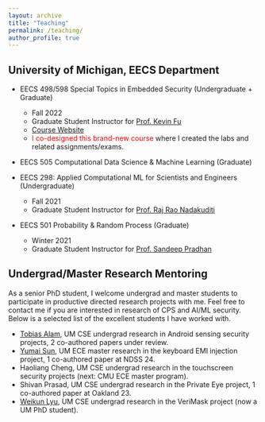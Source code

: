 ```yaml
---
layout: archive
title: "Teaching"
permalink: /teaching/
author_profile: true
---
```


## University of Michigan, EECS Department


* EECS 498/598 Special Topics in Embedded Security (Undergraduate + Graduate)
    * Fall 2022 
    * Graduate Student Instructor for [Prof. Kevin Fu](https://web.eecs.umich.edu/~kevinfu/)
    * [Course Website](https://spqrlab1.github.io/emsec/)
    * <span style="color:red">I co-designed this brand-new course</span> where I created the labs and related assignments/exams.


* EECS 505 Computational Data Science & Machine Learning (Graduate)
* EECS 298: Applied Computational ML for Scientists and Engineers (Undergraduate)
    * Fall 2021 
    * Graduate Student Instructor for [Prof. Raj Rao Nadakuditi](https://rajrao.engin.umich.edu/)

* EECS 501 Probability & Random Process (Graduate)
    * Winter 2021 
    * Graduate Student Instructor for [Prof. Sandeep Pradhan](https://pradhan.engin.umich.edu/)



## Undergrad/Master Research Mentoring

As a senior PhD student, I welcome undergrad and master students to participate in productive directed research projects with me. Feel free to contact me if you are interested in research of CPS and AI/ML security. Below is a selected list of the excellent students I have worked with. 

* [Tobias Alam](https://www.linkedin.com/in/tobias-alam-5a4057215/), UM CSE undergrad research in Android sensing security projects, 2 co-authored papers under review. 
* [Yumai Sun](https://www.linkedin.com/in/yumai-sun-49107b13b/), UM ECE master research in the keyboard EMI injection project, 1 co-authored paper at NDSS 24. 
* Haoliang Cheng, UM CSE undergrad research in the touchscreen security projects (next: CMU ECE master program).
* Shivan Prasad, UM CSE undergrad research in the Private Eye project, 1 co-authored paper at Oakland 23.
* [Weikun Lyu](https://www.researchgate.net/profile/Weikun-Lyu), UM CSE undergrad research in the VeriMask project (now a UM PhD student).